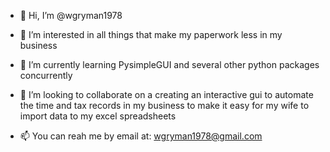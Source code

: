 - 👋 Hi, I’m @wgryman1978
- 👀 I’m interested in all things that make my paperwork less in my business
- 🌱 I’m currently learning PysimpleGUI and several other python packages concurrently
- 💞️ I’m looking to collaborate on a creating an interactive gui to automate the time and tax records in my business to make it easy for my wife to import data to my excel spreadsheets

- 📫 You can reah me by email at:  wgryman1978@gmail.com

<!---
wgryman1978/wgryman1978 is a ✨ special ✨ repository because its `README.md` (this file) appears on your GitHub profile.
You can click the Preview link to take a look at your changes.
--->
